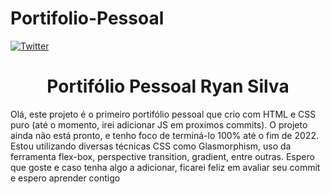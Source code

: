 # Portifolio-Pessoal
<a href="https://twitter.com/intent/tweet?text=Wow:&url=https%3A%2F%2Fgithub.com%2FRyanForward%2FPortif-lio-Pessoal"><img alt="Twitter" src="https://img.shields.io/twitter/url?label=Ryanchuello&logoColor=black&style=social&url=https%3A%2F%2Ftwitter.com%2Fryanchuello"></a>
  

<h1 align="center"> Portifólio Pessoal Ryan Silva </h1>

Olá, este projeto é o primeiro portifólio pessoal que crio com HTML e CSS puro (até o momento, irei adicionar JS em proximos commits). O projeto ainda não está pronto, e tenho foco de terminá-lo 100% até o fim de 2022. Estou utilizando diversas técnicas CSS como Glasmorphism, uso da ferramenta flex-box, perspective transition, gradient, entre outras. Espero que goste e caso tenha algo a adicionar, ficarei feliz em avaliar seu commit e espero aprender contigo 
